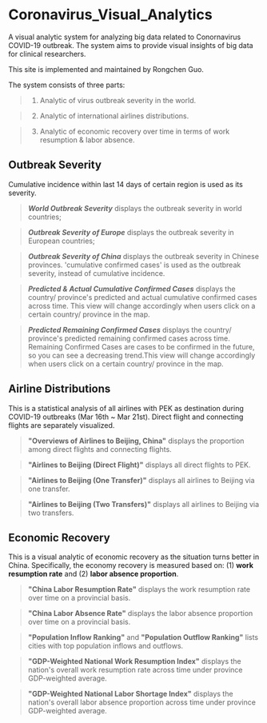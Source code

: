 # Coronavirus_Visual_Analytics

A visual analytic system for analyzing big data related to Conornavirus COVID-19 outbreak. The system aims to provide visual insights of big data for clinical researchers.

This site is implemented and maintained by Rongchen Guo.

The system consists of three parts:

> 1) Analytic of virus outbreak severity in the world.

> 2) Analytic of international airlines distributions.

> 3) Analytic of economic recovery over time in terms of work resumption & labor absence.

## Outbreak Severity

Cumulative incidence within last 14 days of certain region is used as its severity.

> ***World Outbreak Severity*** displays the outbreak severity in world countries;

> ***Outbreak Severity of Europe*** displays the outbreak severity in European countries;

> ***Outbreak Severity of China*** displays the outbreak severity in Chinese provinces. 'cumulative confirmed cases' is used as the outbreak severity, instead of cumulative incidence.

> ***Predicted & Actual Cumulative Confirmed Cases*** displays the country/ province's predicted and actual cumulative confirmed cases across time. This view will change accordingly when users click on a certain country/ province in the map.

> ***Predicted Remaining Confirmed Cases*** displays the country/ province's predicted remaining confirmed cases across time. Remaining Confirmed Cases are cases to be confirmed in the future, so you can see a decreasing trend.This view will change accordingly when users click on a certain country/ province in the map.
            
## Airline Distributions

This is a statistical analysis of all airlines with PEK as destination during COVID-19 outbreaks (Mar 16th ~ Mar 21st). Direct flight and connecting flights are separately visualized.

> **"Overviews of Airlines to Beijing, China"** displays the proportion among direct flights and connecting flights.

> **"Airlines to Beijing (Direct Flight)"** displays all direct flights to PEK.

> **"Airlines to Beijing (One Transfer)"** displays all airlines to Beijing via one transfer.

> **"Airlines to Beijing (Two Transfers)"** displays all airlines to Beijing via two transfers.

## Economic Recovery

This is a visual analytic of economic recovery as the situation turns better in China. Specifically, the economy recovery is measured based on: (1) **work resumption rate** and (2) **labor absence proportion**.

> **"China Labor Resumption Rate"** displays the work resumption rate over time on a provincial basis.

> **"China Labor Absence Rate"** displays the labor absence proportion over time on a provincial basis.

> **"Population Inflow Ranking"** and **"Population Outflow Ranking"** lists cities with top population inflows and outflows.

> **"GDP-Weighted National Work Resumption Index"** displays the nation's overall work resumption rate across time under province GDP-weighted average.

> **"GDP-Weighted National Labor Shortage Index"** displays the nation's overall labor absence proportion across time under province GDP-weighted average.
